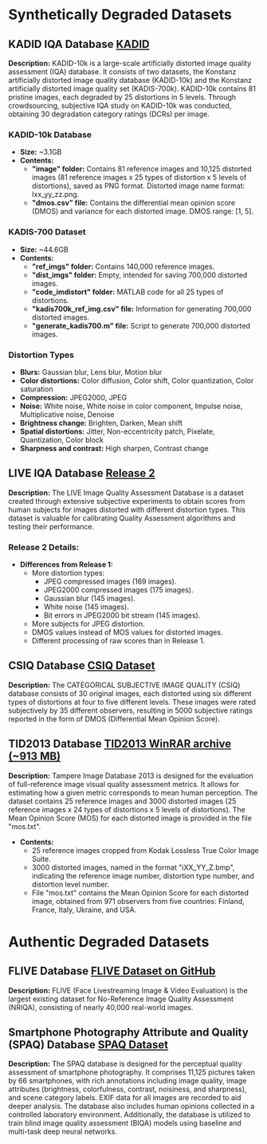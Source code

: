 # Synthetically Degraded Datasets

## KADID IQA Database [KADID](http://database.mmsp-kn.de/kadid-10k-database.html)

**Description:** KADID-10k is a large-scale artificially distorted image quality assessment (IQA) database. It consists of two datasets, the Konstanz artificially distorted image quality database (KADID-10k) and the Konstanz artificially distorted image quality set (KADIS-700k). KADID-10k contains 81 pristine images, each degraded by 25 distortions in 5 levels. Through crowdsourcing, subjective IQA study on KADID-10k was conducted, obtaining 30 degradation category ratings (DCRs) per image.

### KADID-10k Database

- **Size:** ~3.1GB
- **Contents:**
  - **"image" folder:** Contains 81 reference images and 10,125 distorted images (81 reference images x 25 types of distortion x 5 levels of distortions), saved as PNG format. Distorted image name format: Ixx_yy_zz.png.
  - **"dmos.csv" file:** Contains the differential mean opinion score (DMOS) and variance for each distorted image. DMOS range: [1, 5].

### KADIS-700 Dataset

- **Size:** ~44.6GB
- **Contents:**
  - **"ref_imgs" folder:** Contains 140,000 reference images.
  - **"dist_imgs" folder:** Empty, intended for saving 700,000 distorted images.
  - **"code_imdistort" folder:** MATLAB code for all 25 types of distortions.
  - **"kadis700k_ref_img.csv" file:** Information for generating 700,000 distorted images.
  - **"generate_kadis700.m" file:** Script to generate 700,000 distorted images.

### Distortion Types
- **Blurs:** Gaussian blur, Lens blur, Motion blur
- **Color distortions:** Color diffusion, Color shift, Color quantization, Color saturation
- **Compression:** JPEG2000, JPEG
- **Noise:** White noise, White noise in color component, Impulse noise, Multiplicative noise, Denoise
- **Brightness change:** Brighten, Darken, Mean shift
- **Spatial distortions:** Jitter, Non-eccentricity patch, Pixelate, Quantization, Color block
- **Sharpness and contrast:** High sharpen, Contrast change


## LIVE IQA Database [Release 2](https://utexas.box.com/v/databaserelease2)

**Description:** The LIVE Image Quality Assessment Database is a dataset created through extensive subjective experiments to obtain scores from human subjects for images distorted with different distortion types. This dataset is valuable for calibrating Quality Assessment algorithms and testing their performance.

### Release 2 Details:

- **Differences from Release 1:**
  - More distortion types:
    - JPEG compressed images (169 images).
    - JPEG2000 compressed images (175 images).
    - Gaussian blur (145 images).
    - White noise (145 images).
    - Bit errors in JPEG2000 bit stream (145 images).
  - More subjects for JPEG distortion.
  - DMOS values instead of MOS values for distorted images.
  - Different processing of raw scores than in Release 1.

## CSIQ Database [CSIQ Dataset](https://s2.smu.edu/~eclarson/csiq.html)

**Description:** The CATEGORICAL SUBJECTIVE IMAGE QUALITY (CSIQ) database consists of 30 original images, each distorted using six different types of distortions at four to five different levels. These images were rated subjectively by 35 different observers, resulting in 5000 subjective ratings reported in the form of DMOS (Differential Mean Opinion Score).


## TID2013 Database [TID2013 WinRAR archive (~913 MB)](https://www.ponomarenko.info/tid2013/tid2013.rar)

**Description:** Tampere Image Database 2013 is designed for the evaluation of full-reference image visual quality assessment metrics. It allows for estimating how a given metric corresponds to mean human perception. The dataset contains 25 reference images and 3000 distorted images (25 reference images x 24 types of distortions x 5 levels of distortions). The Mean Opinion Score (MOS) for each distorted image is provided in the file "mos.txt".

- **Contents:**
  - 25 reference images cropped from Kodak Lossless True Color Image Suite.
  - 3000 distorted images, named in the format "iXX_YY_Z.bmp", indicating the reference image number, distortion type number, and distortion level number.
  - File "mos.txt" contains the Mean Opinion Score for each distorted image, obtained from 971 observers from five countries: Finland, France, Italy, Ukraine, and USA.

# Authentic Degraded Datasets

## FLIVE Database [FLIVE Dataset on GitHub](https://github.com/niu-haoran/FLIVE_Database)

**Description:** FLIVE (Face Livestreaming Image & Video Evaluation) is the largest existing dataset for No-Reference Image Quality Assessment (NRIQA), consisting of nearly 40,000 real-world images.

## Smartphone Photography Attribute and Quality (SPAQ) Database [SPAQ Dataset](https://github.com/h4nwei/SPAQ)

**Description:** The SPAQ database is designed for the perceptual quality assessment of smartphone photography. It comprises 11,125 pictures taken by 66 smartphones, with rich annotations including image quality, image attributes (brightness, colorfulness, contrast, noisiness, and sharpness), and scene category labels. EXIF data for all images are recorded to aid deeper analysis. The database also includes human opinions collected in a controlled laboratory environment. Additionally, the database is utilized to train blind image quality assessment (BIQA) models using baseline and multi-task deep neural networks.
